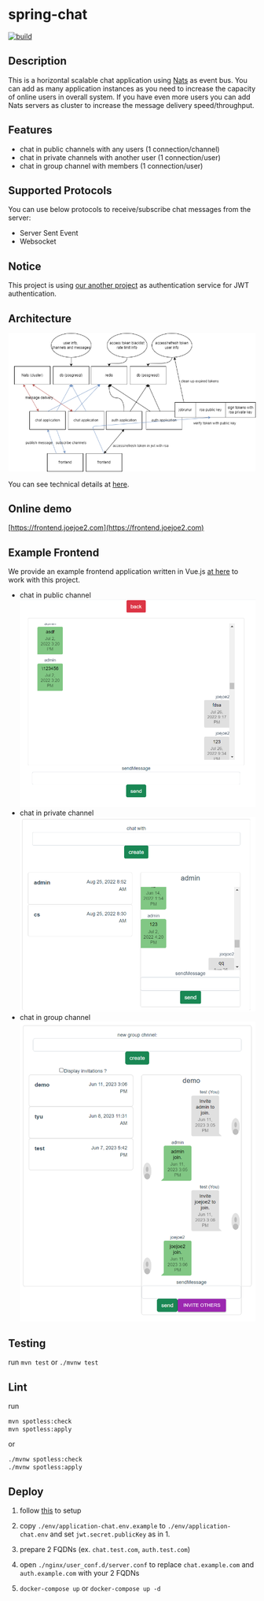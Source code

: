# spring-chat

[![build](https://github.com/joejoe2/spring-chat/actions/workflows/main.yml/badge.svg)](https://github.com/joejoe2/spring-chat/actions/workflows/main.yml)

## Description

This is a horizontal scalable chat application using [Nats](https://github.com/nats-io/nats-server) as event bus.
You can add as many application instances as you need to increase the capacity of
online users in overall system. If you have even more users you can add Nats
servers as cluster to increase the message delivery speed/throughput.

## Features

- chat in public channels with any users (1 connection/channel)
- chat in private channels with another user (1 connection/user)
- chat in group channel with members (1 connection/user)

## Supported Protocols

You can use below protocols to receive/subscribe chat messages from the server:

- Server Sent Event
- Websocket

## Notice

This project is using [our another project](https://github.com/joejoe2/spring-jwt-template)
as authentication service for JWT authentication.

## Architecture

![image](architecture.png)

You can see technical details at [here](./doc/chat-detail/README.md).

## Online demo

[https://frontend.joejoe2.com](https://frontend.joejoe2.com)

## Example Frontend

We provide an example frontend application written in Vue.js [at here](https://github.com/joejoe2/frontend/tree/chat) to
work with this project.

- chat in public channel
  ![image](demo_public_chat.png)
- chat in private channel
  ![image](demo_private_chat.png)
- chat in group channel
  ![image](demo_group_chat.png)

## Testing

run `mvn test` or `./mvnw test`

## Lint

run
```
mvn spotless:check
mvn spotless:apply
``` 
or
```
./mvnw spotless:check
./mvnw spotless:apply
``` 

## Deploy

1. follow [this](https://github.com/joejoe2/spring-jwt-template#deploy)
   to setup

2. copy `./env/application-chat.env.example` to `./env/application-chat.env`
   and set `jwt.secret.publicKey` as in 1.

3. prepare 2 FQDNs (ex. `chat.test.com`, `auth.test.com`)

4. open `./nginx/user_conf.d/server.conf` to
   replace `chat.example.com` and `auth.example.com` with your 2 FQDNs

5. `docker-compose up` or `docker-compose up -d`